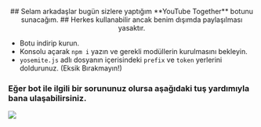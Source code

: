 <p align="center">
## Selam arkadaşlar bugün sizlere yaptığım **YouTube Together** botunu sunacağım.
## Herkes kullanabilir ancak benim dışımda paylaşılması yasaktır.

* Botu indirip kurun.
* Konsolu açarak `npm i` yazın ve gerekli modüllerin kurulmasını bekleyin.
* `yosemite.js` adlı dosyanın içerisindeki `prefix` ve `token` yerlerini doldurunuz. (Eksik Bırakmayın!)

### Eğer bot ile ilgili bir sorununuz olursa aşağıdaki tuş yardımıyla bana ulaşabilirsiniz.

<a href="https://discord.com/users/749609138249793557"><img src="https://img.shields.io/badge/Yosemite%20-7289DA.svg?&style=for-the-badge&logo=discord&logoColor=white"></a>
</p>

